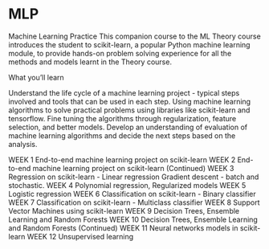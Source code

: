 # MLP
Machine Learning Practice  This companion course to the ML Theory course introduces the student to scikit-learn, a popular Python machine learning module, to provide hands-on problem solving experience for all the methods and models learnt in the Theory course.

What you’ll learn

Understand the life cycle of a machine learning project - typical steps involved and tools that can be used in each step.
Using machine learning algorithms to solve practical problems using libraries like scikit-learn and tensorflow.
Fine tuning the algorithms through regularization, feature selection, and better models.
Develop an understanding of evaluation of machine learning algorithms and decide the next steps based on the analysis.

WEEK 1	End-to-end machine learning project on scikit-learn
WEEK 2	End-to-end machine learning project on scikit-learn (Continued)
WEEK 3	Regression on scikit-learn - Linear regression Gradient descent - batch and stochastic.
WEEK 4	Polynomial regression, Regularized models
WEEK 5	Logistic regression
WEEK 6	Classification on scikit-learn - Binary classifier
WEEK 7	Classification on scikit-learn - Multiclass classifier
WEEK 8	Support Vector Machines using scikit-learn
WEEK 9	Decision Trees, Ensemble Learning and Random Forests
WEEK 10	Decision Trees, Ensemble Learning and Random Forests (Continued)
WEEK 11	Neural networks models in scikit-learn
WEEK 12	Unsupervised learning
